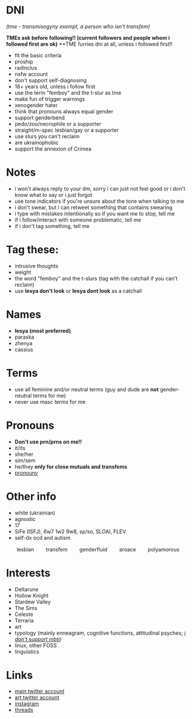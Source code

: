 # DNI

*(tme - transmisogyny exempt, a person who isn't transfem)*

**TMEs ask before following!! (current followers and people whom i followed first are ok)**
**TME furries dni at all, unless i followed first!!

* fit the basic criteria
* proship
* radinclus
* nsfw account
* don't support self-diagnosing
* 18+ years old, unless i follow first
* use the term "femboy" and the t-slur as tme
* make fun of trigger warnings
* xenogender hater
* think that pronouns always equal gender
* support genderbend
* pedo/zoo/necrophile or a supporter
* straight/m-spec lesbian/gay or a supporter
* use slurs you can't reclaim
* are ukrainophobic
* support the annexion of Crimea

# Notes

* i won't always reply to your dm, sorry i can just not feel good or i don't know what to say or i just forgot
* use tone indicators if you're unsure about the tone when talking to me
* i don't swear, but i can retweet something that contains swearing
* i type with mistakes intentionally so if you want me to stop, tell me
* if i follow/interact with someone problematic, tell me
* if i don't tag something, tell me


# Tag these:

* intrusive thoughts
* weight
* the word "femboy" and the t-slurs (tag with the catchall if you can't reclaim)
* use **lesya don't look** or **lesya dont look** as a catchall


# Names

* **lesya (most preferred)**
* paraska
* zhenya
* cassius

# Terms

* use all feminine and/or neutral terms (guy and dude are **not** gender-neutral terms for me)
* never use masc terms for me

# Pronouns

* **Don't use prn/prns on me!!**
* it/its 
* she/her
* sim/sem
* he/they **only for close mutuals and transfems**
* [pronouny](https://pronouny.xyz/u/aensereda)

# Other info

* white (ukrainian)
* agnostic
* 17
* SiFe (ISFJ), 6w7 1w2 9w8, sp/so, SLOAI, FLEV
* self-dx ocd and autism

<img src="https://user-images.githubusercontent.com/94326065/147363672-bf9bbdf9-3046-4ac3-b8a7-eda2b7ff93bb.png" width="25" height="15" /> lesbian <img src="https://user-images.githubusercontent.com/94326065/147364094-5c35cbe3-4d41-4db1-9f55-594b1053f359.png" width="25" height="15" /> transfem <img src="https://user-images.githubusercontent.com/94326065/147364193-8a382647-a2f5-4784-92df-99127f49f332.png" width="25" height="15" /> genderfluid
 <img src="https://user-images.githubusercontent.com/94326065/147364149-a7d45b4e-04f6-4550-aa9f-3e66f0a24b06.jpg" width="25" height="15" /> aroace <img src="https://user-images.githubusercontent.com/94326065/147364248-4ced7c17-f67a-4e4b-afe5-768a98b51f8b.png" width="25" height="15" /> polyamorous


# Interests
 
* Deltarune
* Hollow Knight
* Stardew Valley
* The Sims
* Celeste
* Terraria
* art
* typology (mainly enneagram, cognitive functions, attitudinal psyches; *[i don't support mbti](https://16types.carrd.co))*
* linux, other FOSS
* linguistics


# Links

* [main twitter account](https://twitter.com/lesyapphic)
* [art twitter account](https://twitter.com/antogypt)
* [instagram](https://instagram.com/aensereda)
* [threads](https://twitter.com/aensereda/status/1387315455619211264?s=19)
